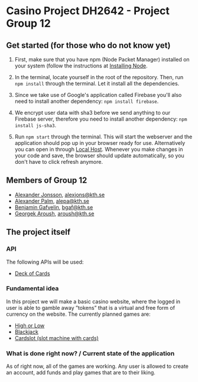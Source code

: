 # Casino Project DH2642 - Project Group 12

## Get started (for those who do not know yet)

1. First, make sure that you have npm (Node Packet Manager) installed on your system (follow the instructions at [Installing Node](https://docs.npmjs.com/getting-started/installing-node).

2. In the terminal, locate yourself in the root of the repository. Then, run `npm install` through the terminal. Let it install all the dependencies.

3. Since we take use of Google's application called Firebase you'll also need to install another dependency: `npm install firebase`.

4. We encrypt user data with sha3 before we send anything to our Firebase server, therefore you need to install another dependency: `npm install js-sha3`.

5. Run `npm start` through the terminal. This will start the webserver and the application should pop up in your browser ready for use. Alternatively you can open in through [Local Host](http://localhost:3000). Whenever you make changes in your code and save, the browser should update automatically, so you don't have to click refresh anymore.

## Members of Group 12

- [Alexander Jonsson](https://www.kth.se/profile/alexjons/), [alexjons@kth.se](alexjons@kth.se)
- [Alexander Palm](https://www.kth.se/profile/alepa/), [alepa@kth.se](alepa@kth.se)
- [Benjamin Gafvelin](https://www.kth.se/profile/bgaf/), [bgaf@kth.se](bgaf@kth.se)
- [Georgek Aroush](https://www.kth.se/profile/aroush/), [aroush@kth.se](aroush@kth.se)

## The project itself

### API

The following APIs will be used:

- [Deck of Cards](https://deckofcardsapi.com/)

### Fundamental idea

In this project we will make a basic casino website, where the logged in user is able to gamble away ”tokens” that is a virtual and free form of currency on the website. The currently planned games are:

- [High or Low](https://smartcasinoguide.com/high-low-card-game/)
- [Blackjack](https://sv.wikipedia.org/wiki/Black_Jack)
- [Cardslot (slot machine with cards)](https://en.wikipedia.org/wiki/Slot_machine)

### What is done right now? / Current state of the application

As of right now, all of the games are working. Any user is allowed to create an account, add funds and play games that are to their liking.
